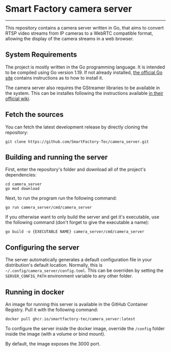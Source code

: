 # Smart Factory camera server
***
This repository contains a camera server written in Go, that aims to convert RTSP video streams from IP cameras to a WebRTC compatible format, allowing the display of the 
camera streams in a web browser.

## System Requirements
The project is mostly written in the Go programming language. It is intended to be compiled using Go version 1.19. If
not already installed, [the official Go site](https://go.dev/doc/install) contains instructions as to how to install it.

The camera server also requires the GStreamer libraries to be available in the system. This can be installes following
the instructions available [in their official wiki](https://gstreamer.freedesktop.org/documentation/installing/index.html?gi-language=c).

## Fetch the sources
You can fetch the latest development release by directly cloning the repository:
```shell
git clone https://github.com/SmartFactory-Tec/camera_server.git
```

## Building and running the server
First, enter the repository's folder and download all of the project's dependencies:

```shell
cd camera_server
go mod download
```

Next, to run the program run the following command:

```shell
go run camera_server/cmd/camera_server
```

If you otherwise want to only build the server and get it's executable, use the following command (don't forget to give 
the executable a name):

```shell
go build -o {EXECUTABLE NAME} camera_server/cmd/camera_server
```

## Configuring the server
The server automatically generates a default configuration file in your distribution's default location. Normally,
this is `~/.config/camera_server/config.toml`. This can be overriden by setting the `SERVER_CONFIG_PATH` environment 
variable to any other folder.

## Running in docker
An image for running this server is available in the GitHub Container Registry. Pull it with the following command:

```shell
docker pull ghcr.io/smartfactory-tec/camera_server:latest
```

To configure the server inside the docker image, override the `/config` folder inside the image (with a volume or bind
mount). 

By default, the image exposes the 3000 port.
